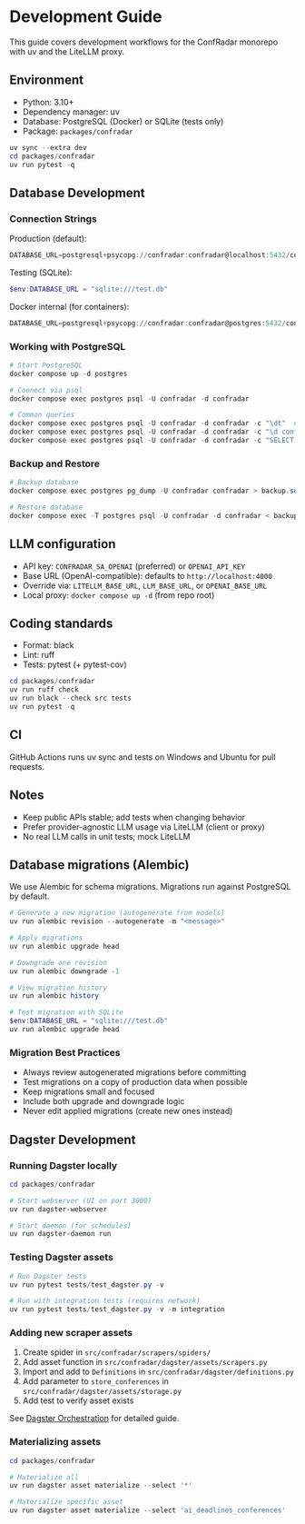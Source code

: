 # Development Guide

This guide covers development workflows for the ConfRadar monorepo with uv and the LiteLLM proxy.

## Environment

- Python: 3.10+
- Dependency manager: uv
- Database: PostgreSQL (Docker) or SQLite (tests only)
- Package: `packages/confradar`

```powershell
uv sync --extra dev
cd packages/confradar
uv run pytest -q
```

## Database Development

### Connection Strings

Production (default):
```powershell
DATABASE_URL=postgresql+psycopg://confradar:confradar@localhost:5432/confradar
```

Testing (SQLite):
```powershell
$env:DATABASE_URL = "sqlite:///test.db"
```

Docker internal (for containers):
```powershell
DATABASE_URL=postgresql+psycopg://confradar:confradar@postgres:5432/confradar
```

### Working with PostgreSQL

```powershell
# Start PostgreSQL
docker compose up -d postgres

# Connect via psql
docker compose exec postgres psql -U confradar -d confradar

# Common queries
docker compose exec postgres psql -U confradar -d confradar -c "\dt"  # List tables
docker compose exec postgres psql -U confradar -d confradar -c "\d conferences"  # Describe table
docker compose exec postgres psql -U confradar -d confradar -c "SELECT COUNT(*) FROM conferences;"
```

### Backup and Restore

```powershell
# Backup database
docker compose exec postgres pg_dump -U confradar confradar > backup.sql

# Restore database
docker compose exec -T postgres psql -U confradar -d confradar < backup.sql
```

## LLM configuration

- API key: `CONFRADAR_SA_OPENAI` (preferred) or `OPENAI_API_KEY`
- Base URL (OpenAI-compatible): defaults to `http://localhost:4000`
- Override via: `LITELLM_BASE_URL`, `LLM_BASE_URL`, or `OPENAI_BASE_URL`
- Local proxy: `docker compose up -d` (from repo root)

## Coding standards

- Format: black
- Lint: ruff
- Tests: pytest (+ pytest-cov)

```powershell
cd packages/confradar
uv run ruff check
uv run black --check src tests
uv run pytest -q
```

## CI

GitHub Actions runs uv sync and tests on Windows and Ubuntu for pull requests.

## Notes

- Keep public APIs stable; add tests when changing behavior
- Prefer provider-agnostic LLM usage via LiteLLM (client or proxy)
- No real LLM calls in unit tests; mock LiteLLM

## Database migrations (Alembic)

We use Alembic for schema migrations. Migrations run against PostgreSQL by default.

```powershell
# Generate a new migration (autogenerate from models)
uv run alembic revision --autogenerate -m "<message>"

# Apply migrations
uv run alembic upgrade head

# Downgrade one revision
uv run alembic downgrade -1

# View migration history
uv run alembic history

# Test migration with SQLite
$env:DATABASE_URL = "sqlite:///test.db"
uv run alembic upgrade head
```

### Migration Best Practices

- Always review autogenerated migrations before committing
- Test migrations on a copy of production data when possible
- Keep migrations small and focused
- Include both upgrade and downgrade logic
- Never edit applied migrations (create new ones instead)

## Dagster Development

### Running Dagster locally

```powershell
cd packages/confradar

# Start webserver (UI on port 3000)
uv run dagster-webserver

# Start daemon (for schedules)
uv run dagster-daemon run
```

### Testing Dagster assets

```powershell
# Run Dagster tests
uv run pytest tests/test_dagster.py -v

# Run with integration tests (requires network)
uv run pytest tests/test_dagster.py -v -m integration
```

### Adding new scraper assets

1. Create spider in `src/confradar/scrapers/spiders/`
2. Add asset function in `src/confradar/dagster/assets/scrapers.py`
3. Import and add to `Definitions` in `src/confradar/dagster/definitions.py`
4. Add parameter to `store_conferences` in `src/confradar/dagster/assets/storage.py`
5. Add test to verify asset exists

See [Dagster Orchestration](Dagster-Orchestration) for detailed guide.

### Materializing assets

```powershell
cd packages/confradar

# Materialize all
uv run dagster asset materialize --select '*'

# Materialize specific asset
uv run dagster asset materialize --select 'ai_deadlines_conferences'
```